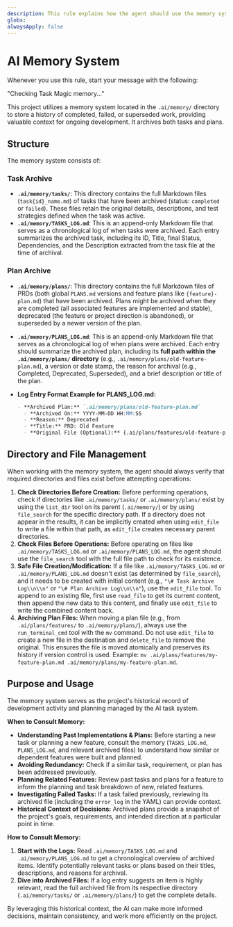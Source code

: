```yaml
---
description: This rule explains how the agent should use the memory system to find context of the project
globs:
alwaysApply: false
---
```


# AI Memory System

Whenever you use this rule, start your message with the following:

"Checking Task Magic memory..."

This project utilizes a memory system located in the `.ai/memory/` directory to store a history of completed, failed, or superseded work, providing valuable context for ongoing development.
It archives both tasks and plans.

## Structure

The memory system consists of:

### Task Archive

- **`.ai/memory/tasks/`**: This directory contains the full Markdown files (`task{id}_name.md`) of tasks that have been archived (status: `completed` or `failed`). These files retain the original details, descriptions, and test strategies defined when the task was active.
- **`.ai/memory/TASKS_LOG.md`**: This is an append-only Markdown file that serves as a chronological log of when tasks were archived. Each entry summarizes the archived task, including its ID, Title, final Status, Dependencies, and the Description extracted from the task file at the time of archival.

### Plan Archive

- **`.ai/memory/plans/`**: This directory contains the full Markdown files of PRDs (both global `PLANS.md` versions and feature plans like `{feature}-plan.md`) that have been archived. Plans might be archived when they are completed (all associated features are implemented and stable), deprecated (the feature or project direction is abandoned), or superseded by a newer version of the plan.
- **`.ai/memory/PLANS_LOG.md`**: This is an append-only Markdown file that serves as a chronological log of when plans were archived. Each entry should summarize the archived plan, including its **full path within the `.ai/memory/plans/` directory** (e.g., `.ai/memory/plans/old-feature-plan.md`), a version or date stamp, the reason for archival (e.g., Completed, Deprecated, Superseded), and a brief description or title of the plan.
- **Log Entry Format Example for PLANS_LOG.md:**

  ```markdown
  - **Archived Plan:** `.ai/memory/plans/old-feature-plan.md`
    - **Archived On:** YYYY-MM-DD HH:MM:SS
    - **Reason:** Deprecated
    - **Title:** PRD: Old Feature
    - **Original File (Optional):** {.ai/plans/features/old-feature-plan.md}
  ```

## Directory and File Management

When working with the memory system, the agent should always verify that required directories and files exist before attempting operations:

1. **Check Directories Before Creation:** Before performing operations, check if directories like `.ai/memory/tasks/` or `.ai/memory/plans/` exist by using the `list_dir` tool on its parent (`.ai/memory/`) or by using `file_search` for the specific directory path. If a directory does not appear in the results, it can be implicitly created when using `edit_file` to write a file within that path, as `edit_file` creates necessary parent directories.
2. **Check Files Before Operations:** Before operating on files like `.ai/memory/TASKS_LOG.md` or `.ai/memory/PLANS_LOG.md`, the agent should use the `file_search` tool with the full file path to check for its existence.
3. **Safe File Creation/Modification:** If a file like `.ai/memory/TASKS_LOG.md` or `.ai/memory/PLANS_LOG.md` doesn't exist (as determined by `file_search`), and it needs to be created with initial content (e.g., `"\# Task Archive Log\\n\\n"` or `"\# Plan Archive Log\\n\\n"`), use the `edit_file` tool. To append to an existing file, first use `read_file` to get its current content, then append the new data to this content, and finally use `edit_file` to write the combined content back.
4. **Archiving Plan Files:** When moving a plan file (e.g., from `.ai/plans/features/` to `.ai/memory/plans/`), always use the `run_terminal_cmd` tool with the `mv` command. Do not use `edit_file` to create a new file in the destination and `delete_file` to remove the original. This ensures the file is moved atomically and preserves its history if version control is used. Example: `mv .ai/plans/features/my-feature-plan.md .ai/memory/plans/my-feature-plan.md`.

## Purpose and Usage

The memory system serves as the project's historical record of development activity and planning managed by the AI task system.

**When to Consult Memory:**

- **Understanding Past Implementations & Plans:** Before starting a new task or planning a new feature, consult the memory (`TASKS_LOG.md`, `PLANS_LOG.md`, and relevant archived files) to understand how similar or dependent features were built and planned.
- **Avoiding Redundancy:** Check if a similar task, requirement, or plan has been addressed previously.
- **Planning Related Features:** Review past tasks and plans for a feature to inform the planning and task breakdown of new, related features.
- **Investigating Failed Tasks:** If a task failed previously, reviewing its archived file (including the `error_log` in the YAML) can provide context.
- **Historical Context of Decisions:** Archived plans provide a snapshot of the project's goals, requirements, and intended direction at a particular point in time.

**How to Consult Memory:**

1. **Start with the Logs:** Read `.ai/memory/TASKS_LOG.md` and `.ai/memory/PLANS_LOG.md` to get a chronological overview of archived items. Identify potentially relevant tasks or plans based on their titles, descriptions, and reasons for archival.
2. **Dive into Archived Files:** If a log entry suggests an item is highly relevant, read the full archived file from its respective directory (`.ai/memory/tasks/` or `.ai/memory/plans/`) to get the complete details.

By leveraging this historical context, the AI can make more informed decisions, maintain consistency, and work more efficiently on the project.
